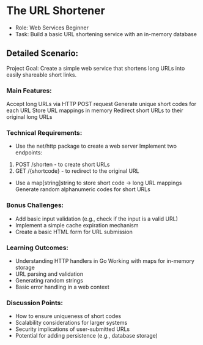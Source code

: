 # The URL Shortener

- Role: Web Services Beginner
- Task: Build a basic URL shortening service with an in-memory database

## Detailed Scenario:

Project Goal:
Create a simple web service that shortens long URLs into easily shareable short links.

### Main Features:

Accept long URLs via HTTP POST request
Generate unique short codes for each URL
Store URL mappings in memory
Redirect short URLs to their original long URLs


### Technical Requirements:

- Use the net/http package to create a web server
Implement two endpoints:
1. POST /shorten - to create short URLs
2. GET /{shortcode} - to redirect to the original URL
- Use a map[string]string to store short code -> long URL mappings
Generate random alphanumeric codes for short URLs


### Bonus Challenges:

- Add basic input validation (e.g., check if the input is a valid URL)
- Implement a simple cache expiration mechanism
- Create a basic HTML form for URL submission


### Learning Outcomes:

- Understanding HTTP handlers in Go
Working with maps for in-memory storage
- URL parsing and validation
- Generating random strings
- Basic error handling in a web context

### Discussion Points:

- How to ensure uniqueness of short codes
- Scalability considerations for larger systems
- Security implications of user-submitted URLs
- Potential for adding persistence (e.g., database storage)